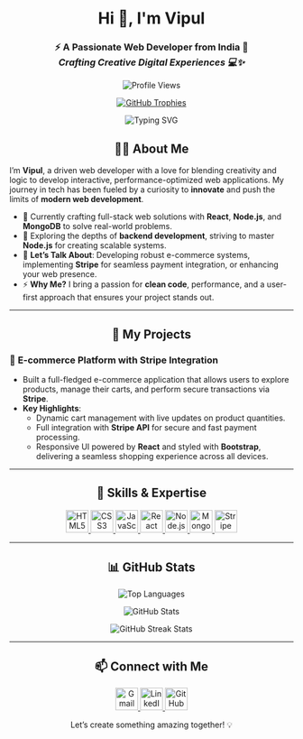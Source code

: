 <h1 align="center">Hi 👋, I'm Vipul</h1>
<h3 align="center">
  <strong>⚡ A Passionate Web Developer from India 🚀</strong><br/>
  <em>Crafting Creative Digital Experiences 💻✨</em>
</h3>




<p align="center">
  <img src="https://komarev.com/ghpvc/?username=vipulsangwan771&label=PROFILE+VIEWS&color=blueviolet&style=for-the-badge" alt="Profile Views" />
</p>

<p align="center">
  <a href="https://github.com/ryo-ma/github-profile-trophy" target="_blank">
    <img src="https://github-profile-trophy.vercel.app/?username=vipulsangwan771&theme=algolia&no-frame=true&no-bg=true&margin-w=20&margin-h=15" alt="GitHub Trophies" />
  </a>
</p>

<p align="center">
  <img align="center" src="https://readme-typing-svg.herokuapp.com?font=Roboto&size=25&duration=4000&color=0e75b6&background=FFFFFF00&center=true&vCenter=true&lines=Web+Developer+%7C+React+Enthusiast;Building+Amazing+Web+Experiences;Lifelong+Learner+%7C+Tech+Lover" alt="Typing SVG" />
</p>



<h2 align="center">👨‍💻 About Me</h2>

I’m **Vipul**, a driven web developer with a love for blending creativity and logic to develop interactive, performance-optimized web applications. My journey in tech has been fueled by a curiosity to **innovate** and push the limits of **modern web development**.

- 🔭 Currently crafting full-stack web solutions with **React**, **Node.js**, and **MongoDB** to solve real-world problems.
- 🌱 Exploring the depths of **backend development**, striving to master **Node.js** for creating scalable systems.
- 💬 **Let’s Talk About**: Developing robust e-commerce systems, implementing **Stripe** for seamless payment integration, or enhancing your web presence.
- ⚡ **Why Me?** I bring a passion for **clean code**, performance, and a user-first approach that ensures your project stands out.

---

<h2 align="center">🚀 My Projects</h2>

### 💼 **E-commerce Platform with Stripe Integration**
- Built a full-fledged e-commerce application that allows users to explore products, manage their carts, and perform secure transactions via **Stripe**.
- **Key Highlights**:
  - Dynamic cart management with live updates on product quantities.
  - Full integration with **Stripe API** for secure and fast payment processing.
  - Responsive UI powered by **React** and styled with **Bootstrap**, delivering a seamless shopping experience across all devices.

---

<h2 align="center">💼 Skills & Expertise</h2>

<p align="center">
  <a href="https://developer.mozilla.org/en-US/docs/Web/HTML" target="_blank">
    <img src="https://img.icons8.com/color/48/000000/html-5.png" alt="HTML5" width="40" height="40"/>
  </a>
  <a href="https://developer.mozilla.org/en-US/docs/Web/CSS" target="_blank">
    <img src="https://img.icons8.com/color/48/000000/css3.png" alt="CSS3" width="40" height="40"/>
  </a>
  <a href="https://developer.mozilla.org/en-US/docs/Web/JavaScript" target="_blank">
    <img src="https://img.icons8.com/color/48/000000/javascript.png" alt="JavaScript" width="40" height="40"/>
  </a>
  <a href="https://reactjs.org/" target="_blank">
    <img src="https://img.icons8.com/plasticine/100/000000/react.png" alt="React" width="40" height="40"/>
  </a>
  <a href="https://nodejs.org" target="_blank">
    <img src="https://img.icons8.com/color/48/000000/nodejs.png" alt="Node.js" width="40" height="40"/>
  </a>
  <a href="https://www.mongodb.com/" target="_blank">
    <img src="https://img.icons8.com/color/48/000000/mongodb.png" alt="MongoDB" width="40" height="40"/>
  </a>
  <a href="https://stripe.com/" target="_blank">
    <img src="https://img.icons8.com/color/48/000000/stripe.png" alt="Stripe" width="40" height="40"/>
  </a>
</p>

---

<h2 align="center">📊 GitHub Stats</h2>

<p align="center">
  <img src="https://github-readme-stats.vercel.app/api/top-langs?username=vipulsangwan771&show_icons=true&locale=en&layout=compact" alt="Top Languages" />
</p>
<p align="center">
  <img src="https://github-readme-stats.vercel.app/api?username=vipulsangwan771&show_icons=true&locale=en" alt="GitHub Stats" />
</p>
<p align="center">
  <img src="https://github-readme-streak-stats.herokuapp.com/?user=vipulsangwan771&" alt="GitHub Streak Stats" />
</p>

---

<h2 align="center">📫 Connect with Me</h2>

<p align="center">
  <a href="mailto:vipulsangwan771@gmail.com" target="_blank">
    <img src="https://img.icons8.com/fluency/48/000000/gmail-new.png" alt="Gmail" width="40" height="40"/>
  </a>
  <a href="https://linkedin.com/in/vipul-sangwan" target="_blank">
    <img src="https://img.icons8.com/color/48/000000/linkedin.png" alt="LinkedIn" width="40" height="40"/>
  </a>
  <a href="https://github.com/vipulsangwan771" target="_blank">
    <img src="https://img.icons8.com/ios-glyphs/30/000000/github.png" alt="GitHub" width="40" height="40"/>
  </a>
</p>

<p align="center">
  Let’s create something amazing together! 💡
</p>
